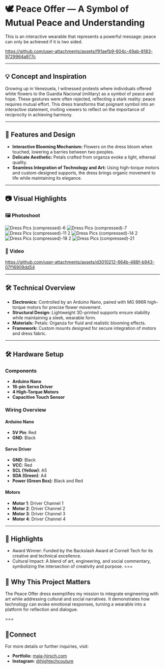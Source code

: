 
# 🕊️ Peace Offer — A Symbol of Mutual Peace and Understanding
This is an interactive wearable that represents a powerful message: peace can only be achieved if it is two sided.



https://github.com/user-attachments/assets/f91aefb9-604c-49ab-8183-9729964a977c


---

## 💡 Concept and Inspiration
Growing up in Venezuela, I witnessed protests where individuals offered white flowers to the Guardia Nacional (military) as a symbol of peace and hope. These gestures were often rejected, reflecting a stark reality: peace requires mutual effort. This dress transforms that poignant symbol into an interactive statement, inviting viewers to reflect on the importance of reciprocity in achieving harmony.

---

## 🎨 Features and Design
- **Interactive Blooming Mechanism:** Flowers on the dress bloom when touched, lowering a barries between two peoples.
- **Delicate Aesthetic:** Petals crafted from organza evoke a light, ethereal quality.
- **Seamless Integration of Technology and Art:** Using high-torque motors and custom-designed supports, the dress brings organic movement to life while maintaining its elegance.
  
---

## 📷 Visual Highlights
### 🖼️ Photoshoot

![Dress Pics (compressed)-6](https://github.com/user-attachments/assets/94fa9cc6-01bd-46bf-b1e3-521daab5b9fb)
![Dress Pics (compressed)-7](https://github.com/user-attachments/assets/6c2a7d00-b82e-4076-8919-bd784ef403b0)
![Dress Pics (compressed)-11 2](https://github.com/user-attachments/assets/49063c3f-33d7-4f07-8d98-5e7ced63651f)
![Dress Pics (compressed)-14 2](https://github.com/user-attachments/assets/441d5452-c6e0-4ab4-bc1f-76e1416aeaf4)
![Dress Pics (compressed)-18 2](https://github.com/user-attachments/assets/2eeb04ea-4ae8-4d3d-a0dd-0819573f9cd7)
![Dress Pics (compressed)-21](https://github.com/user-attachments/assets/80b4e5b0-1597-4b06-866b-f7699912f66b)

### 🎥 Video 
https://github.com/user-attachments/assets/d3010212-664b-488f-b943-07f16909dd54

---

## 🛠️ Technical Overview
- **Electronics:**
Controlled by an Arduino Nano, paired with MG 996R high-torque motors for precise flower movement.
- **Structural Design:**
Lightweight 3D-printed supports ensure stability while maintaining a sleek, wearable form.
- **Materials:**
Petals: Organza for fluid and realistic blooming effects.
- **Framework:** Custom mounts designed for secure integration of motors and dress fabric.

---

## 🛠️ Hardware Setup  

### Components  
- **Arduino Nano**  
- **16-pin Servo Driver**  
- **4 High-Torque Motors**  
- **Capacitive Touch Sensor**

### Wiring Overview  

#### Arduino Nano  
- **5V Pin**: Red  
- **GND**: Black  

#### Servo Driver  
- **GND**: Black  
- **VCC**: Red  
- **SCL (Yellow)**: A5  
- **SDA (Green)**: A4  
- **Power (Green Box)**: Black and Red  

#### Motors  
- **Motor 1**: Driver Channel 1  
- **Motor 2**: Driver Channel 2  
- **Motor 3**: Driver Channel 3  
- **Motor 4**: Driver Channel 4  

---

## 🌟 Highlights
- Award Winner:
Funded by the Backslash Award at Cornell Tech for its creative and technical excellence.
- Cultural Impact:
A blend of art, engineering, and social commentary, symbolizing the intersection of creativity and purpose.
===

## 🎯 Why This Project Matters
The Peace Offer dress exemplifies my mission to integrate engineering with art while addressing cultural and social narratives. It demonstrates how technology can evoke emotional responses, turning a wearable into a platform for reflection and dialogue.

===
## 🤝Connect
For more details or further inquiries, visit:
- **Portfolio**: [maia-hirsch.com](https://www.maia-hirsch.com)  
- **Instagram**: [@hightechcouture](https://instagram.com/hightechcouture) 
